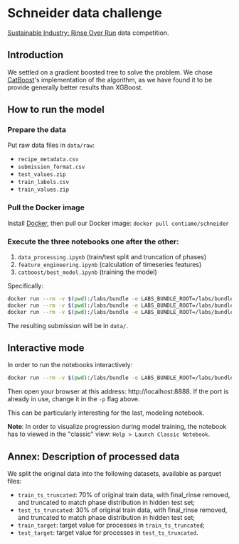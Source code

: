 # Schneider data challenge

[Sustainable Industry: Rinse Over Run](https://www.drivendata.org/competitions/56/)
data competition.

## Introduction

We settled on a gradient boosted tree to solve the problem. We chose [CatBoost](https://catboost.ai/)'s implementation of the algorithm, as we have found it to be provide generally better results than XGBoost.

## How to run the model

### Prepare the data

Put raw data files in `data/raw`:
* `recipe_metadata.csv`
* `submission_format.csv`
* `test_values.zip`
* `train_labels.csv`
* `train_values.zip`

### Pull the Docker image

Install [Docker](https://www.docker.com/), then pull our Docker image: `docker pull contiamo/schneider`

### Execute the three notebooks one after the other:
1. `data_processing.ipynb` (train/test split and truncation of phases)
1. `feature_engineering.ipynb` (calculation of timeseries features)
1. `catboost/best_model.ipynb` (training the model)

Specifically:
```bash
docker run --rm -v $(pwd):/labs/bundle -e LABS_BUNDLE_ROOT=/labs/bundle contiamo/schneider papermill /labs/bundle/notebooks/data_processing.ipynb /labs/bundle/notebooks/data_processing.output.ipynb
docker run --rm -v $(pwd):/labs/bundle -e LABS_BUNDLE_ROOT=/labs/bundle contiamo/schneider papermill /labs/bundle/notebooks/feature_engineering.ipynb /labs/bundle/notebooks/feature_engineering.output.ipynb
docker run --rm -v $(pwd):/labs/bundle -e LABS_BUNDLE_ROOT=/labs/bundle contiamo/schneider papermill /labs/bundle/notebooks/catboost/best_model.ipynb /labs/bundle/notebooks/catboost/best_model.output.ipynb
```

The resulting submission will be in `data/`.

## Interactive mode

In order to run the notebooks interactively:
```bash
docker run --rm -v $(pwd):/labs/bundle -e LABS_BUNDLE_ROOT=/labs/bundle -p 127.0.0.1:8888:8888 contiamo/schneider jupyter lab --notebook-dir=/labs/bundle --NotebookApp.token=''
```

Then open your browser at this address: http://localhost:8888. If the port is already in use, change it in the `-p` flag above.

This can be particularly interesting for the last, modeling notebook.

**Note**: In order to visualize progression during model training, the notebook has to viewed in the "classic" view: `Help > Launch Classic Notebook`.


## Annex: Description of processed data

We split the original data into the following datasets, available as parquet files:
* `train_ts_truncated`: 70% of original train data, with final_rinse removed, and truncated to match phase distribution in hidden test set;
* `test_ts_truncated`: 30% of original train data, with final_rinse removed, and truncated to match phase distribution in hidden test set;
* `train_target`: target value for processes in `train_ts_truncated`;
* `test_target`: target value for processes in `test_ts_truncated`.
